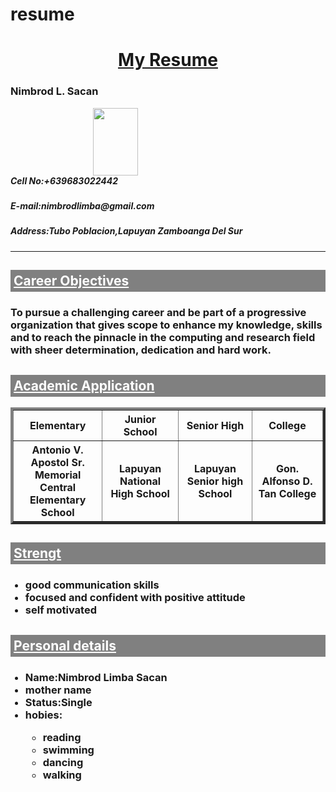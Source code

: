 # resume
<html>
<head>
<title> RESUME </title>
</head>
<style>
<p>
{
border:5px solid green
}
</style>

<p>


<body>
<center>
<h1>
<u> My Resume </u>
</h1>
</center>

<h3> Nimbrod L. Sacan </h3>
<img src="nimsd.jpg" width=72 BBBBpx height=108 hspace=300 align=right>
<h5>Cell No:+639683022442 </h5>
<h5>E-mail:nimbrodlimba@gmail.com</h5>
<h5>Address:Tubo Poblacion,Lapuyan Zamboanga Del Sur</h5><hr>

<h2>
<div style="background-color:gray;color:white;padding:05px;">
<u> Career Objectives</u>
</h2>

<h3> 
 To pursue a challenging career and be part of a progressive organization that gives scope to enhance my knowledge, skills and to reach the pinnacle in the computing and research field with sheer determination, dedication and hard work.
</3>
<h2>
<div style="background-color:gray;color:white;padding:05px;">
<u> Academic Application </u>
</h2>
<table border =4 width = 1000>
<tr>
	<th> Elementary </th>
	<th> Junior School</th>
	<th> Senior High</th>
	<th> College </th>
</tr>

<tr>
	<th>Antonio V. Apostol Sr. Memorial<br> Central Elementary School</th>
	<th> Lapuyan National High School</th>
	<th> Lapuyan Senior high School</th>
	<th>  Gon. Alfonso D. Tan College</th>
</tr>

</table>
<h2>
<div style="background-color:gray;color:white;padding:05px;">
<u> Strengt</u>
</h2>

<ul>
	<h3>
	<b>
	<li> good communication skills
	<li>focused and confident with positive attitude
	<li>self motivated</li>
	<h3>
	<b>
</ul>
<h2>
<div style="background-color:gray;color:white;padding:05px;">
<u> Personal details </u>
</h2>
<ul>
	<b>
	<h3>
	<li> Name:Nimbrod Limba Sacan
	<li>mother name
	<li>Status:Single
	<li> hobies: </li>
		<ul>
		<li> reading
		<li>swimming
		<li> dancing 
		<li>walking
		</li>
		</ul>
</ul>

</body>
</p>
</html>
